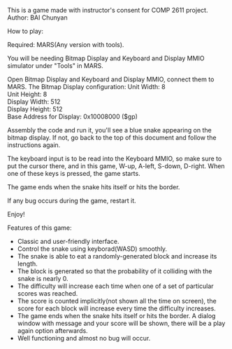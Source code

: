 This is a game made with instructor's consent for COMP 2611 project.
Author: BAI Chunyan

How to play:

Required: MARS(Any version with tools).

You will be needing Bitmap Display and Keyboard and Display MMIO simulator under "Tools" in MARS.

Open Bitmap Display and Keyboard and Display MMIO, connect them to MARS.
The Bitmap Display configuration:
Unit Width: 8						     
Unit Height: 8						     
Display Width: 512					     
Display Height: 512					     
Base Address for Display: 0x10008000 ($gp)

Assembly the code and run it, you'll see a blue snake appearing on the bitmap display. If not, go back to the top of this document and follow the instructions again.

The keyboard input is to be read into the Keyboard MMIO, so make sure to put the cursor there, and in this game, W-up, A-left, S-down, D-right. When one of these keys is pressed, the game starts.

The game ends when the snake hits itself or hits the border.

If any bug occurs during the game, restart it.

Enjoy!

Features of this game:
* Classic and user-friendly interface.
* Control the snake using keyborad(WASD) smoothly.
* The snake is able to eat a randomly-generated block and increase its length.
* The block is generated so that the probability of it colliding with the snake is nearly 0.
* The difficulty will increase each time when one of a set of particular scores was reached.
* The score is counted implicitly(not shown all the time on screen), the score for each block will increase every time the difficulty increases.
* The game ends when the snake hits itself or hits the border. A dialog window with message and your score will be shown, there will be a play again option afterwards.
* Well functioning and almost no bug will occur.

